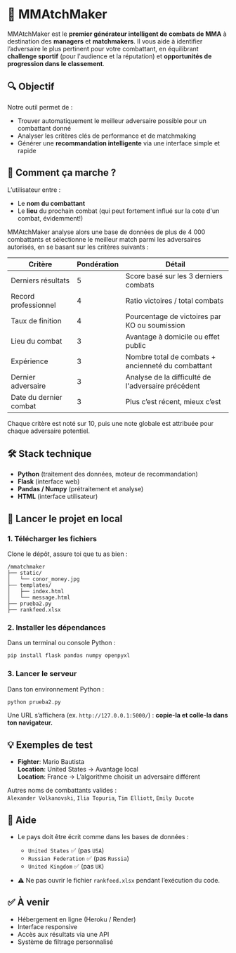# 🥋 MMAtchMaker

MMAtchMaker est le **premier générateur intelligent de combats de MMA** à destination des **managers** et **matchmakers**. Il vous aide à identifier l’adversaire le plus pertinent pour votre combattant, en équilibrant **challenge sportif** (pour l'audience et la réputation) et **opportunités de progression dans le classement**.

## 🔍 Objectif

Notre outil permet de :

- Trouver automatiquement le meilleur adversaire possible pour un combattant donné
- Analyser les critères clés de performance et de matchmaking
- Générer une **recommandation intelligente** via une interface simple et rapide

## 🧠 Comment ça marche ?

L’utilisateur entre :
- Le **nom du combattant**
- Le **lieu** du prochain combat (qui peut fortement influé sur la cote d'un combat, évidemment!)

MMAtchMaker analyse alors une base de données de plus de 4 000 combattants et sélectionne le meilleur match parmi les adversaires autorisés, en se basant sur les critères suivants :

| Critère                | Pondération | Détail                                                                 |
|------------------------|-------------|------------------------------------------------------------------------|
| Derniers résultats     | 5           | Score basé sur les 3 derniers combats                                 |
| Record professionnel   | 4           | Ratio victoires / total combats                                       |
| Taux de finition       | 4           | Pourcentage de victoires par KO ou soumission                         |
| Lieu du combat         | 3           | Avantage à domicile ou effet public                                   |
| Expérience             | 3           | Nombre total de combats + ancienneté du combattant                    |
| Dernier adversaire     | 3           | Analyse de la difficulté de l'adversaire précédent                    |
| Date du dernier combat| 3           | Plus c’est récent, mieux c’est                                        |

Chaque critère est noté sur 10, puis une note globale est attribuée pour chaque adversaire potentiel.

## 🛠️ Stack technique

- **Python** (traitement des données, moteur de recommandation)
- **Flask** (interface web)
- **Pandas / Numpy** (prétraitement et analyse)
- **HTML** (interface utilisateur)

## 🚀 Lancer le projet en local

### 1. Télécharger les fichiers

Clone le dépôt, assure toi que tu as bien :

```
/mmatchmaker
├── static/
│   └── conor_money.jpg
├── templates/
│   ├── index.html
│   └── message.html
├── prueba2.py
├── rankfeed.xlsx
```

### 2. Installer les dépendances

Dans un terminal ou console Python :

```bash
pip install flask pandas numpy openpyxl
```

### 3. Lancer le serveur

Dans ton environnement Python :

```bash
python prueba2.py
```

Une URL s’affichera (ex. `http://127.0.0.1:5000/`) : **copie-la et colle-la dans ton navigateur.**

## 💡 Exemples de test

- **Fighter**: Mario Bautista  
  **Location**: United States → Avantage local  
  **Location**: France → L’algorithme choisit un adversaire différent

Autres noms de combattants valides :  
`Alexander Volkanovski`, `Ilia Topuria`, `Tim Elliott`, `Emily Ducote`

## 🧩 Aide

- Le pays doit être écrit comme dans les bases de données :  
  - `United States` ✅ (pas `USA`)  
  - `Russian Federation` ✅ (pas `Russia`)  
  - `United Kingdom` ✅ (pas `UK`)

- ⚠️ Ne pas ouvrir le fichier `rankfeed.xlsx` pendant l’exécution du code.

## ✅ À venir

- Hébergement en ligne (Heroku / Render)
- Interface responsive
- Accès aux résultats via une API
- Système de filtrage personnalisé
